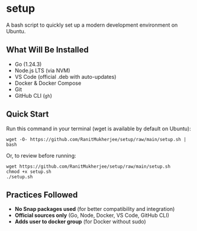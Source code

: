 # setup

A bash script to quickly set up a modern development environment on Ubuntu. 

## What Will Be Installed

- Go (1.24.3)
- Node.js LTS (via NVM)
- VS Code (official .deb with auto-updates)
- Docker & Docker Compose
- Git
- GitHub CLI (`gh`)

## Quick Start

Run this command in your terminal (wget is available by default on Ubuntu):
    
    
    wget -O- https://github.com/RanitMukherjee/setup/raw/main/setup.sh | bash
    

Or, to review before running:
    
    
    wget https://github.com/RanitMukherjee/setup/raw/main/setup.sh
    chmod +x setup.sh
    ./setup.sh


## Practices Followed

- **No Snap packages used** (for better compatibility and integration)
- **Official sources only** (Go, Node, Docker, VS Code, GitHub CLI)
- **Adds user to docker group** (for Docker without sudo)

